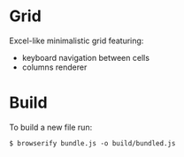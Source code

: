 Grid
====

Excel-like minimalistic grid featuring:

- keyboard navigation between cells
- columns renderer

Build
=====
To build a new file run:

    $ browserify bundle.js -o build/bundled.js 